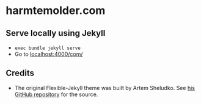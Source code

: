 # harmtemolder.com

## Serve locally using Jekyll
* `exec bundle jekyll serve`
* Go to [localhost:4000/com/](http://localhost:4000/com/)

## Credits

* The original Flexible-Jekyll theme was built by Artem Sheludko. See [his GitHub repository](https://github.com/artemsheludko/flexible-jekyll/) for the source.
